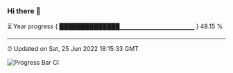 ### Hi there 👋

⏳ Year progress { ██████████████▁▁▁▁▁▁▁▁▁▁▁▁▁▁▁▁ } 48.15 %

---

⏰ Updated on Sat, 25 Jun 2022 18:15:33 GMT

![Progress Bar CI](https://github.com/liununu/liununu/workflows/Progress%20Bar%20CI/badge.svg)
